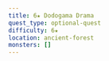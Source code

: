 ```yaml
---
title: 6★ Dodogama Drama
quest_type: optional-quest
difficulty: 6★
location: ancient-forest
monsters: []
---
```

